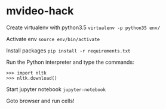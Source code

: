 # mvideo-hack

Create virtualenv with python3.5 `virtualenv -p python35 env/`

Activate env `source env/bin/activate`

Install packages `pip install -r requirements.txt`

Run the Python interpreter and type the commands:
```
>>> import nltk
>>> nltk.download()
```

Start jupyter notebook `jupyter-notebook`

Goto browser and run cells!

